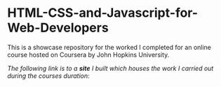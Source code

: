 # HTML-CSS-and-Javascript-for-Web-Developers
This is a showcase repository for the worked I completed for an online course
hosted on Coursera by John Hopkins University.

*The following link is to a **site** I built which houses the work I carried out during the courses
duration:*  

